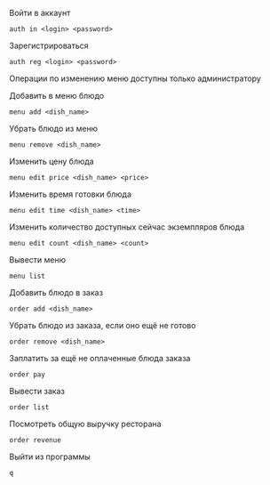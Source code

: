 Войти в аккаунт
```fish
auth in <login> <password>
```

Зарегистрироваться
```fish
auth reg <login> <password>
```

Операции по изменению меню доступны только администратору

Добавить в меню блюдо
```fish
menu add <dish_name>
```

Убрать блюдо из меню
```fish
menu remove <dish_name>
```

Изменить цену блюда
```fish
menu edit price <dish_name> <price>
```

Изменить время готовки блюда
```fish
menu edit time <dish_name> <time>
```

Изменить количество доступных сейчас экземпляров блюда
```fish
menu edit count <dish_name> <count>
```

Вывести меню
```fish
menu list
```

Добавить блюдо в заказ
```fish
order add <dish_name>
```

Убрать блюдо из заказа, если оно ещё не готово
```fish
order remove <dish_name>
```

Заплатить за ещё не оплаченные блюда заказа
```fish
order pay
```

Вывести заказ
```fish
order list
```

Посмотреть общую выручку ресторана
```fish
order revenue
```

Выйти из программы
```fish
q
```